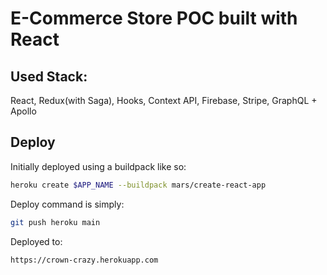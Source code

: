 # E-Commerce Store POC built with React

## Used Stack:

React, Redux(with Saga), Hooks, Context API, Firebase, Stripe, GraphQL + Apollo

## Deploy

Initially deployed using a buildpack like so:  

```bash
heroku create $APP_NAME --buildpack mars/create-react-app
```

Deploy command is simply:  

```bash
git push heroku main
```

Deployed to:  

```bash
https://crown-crazy.herokuapp.com
```

